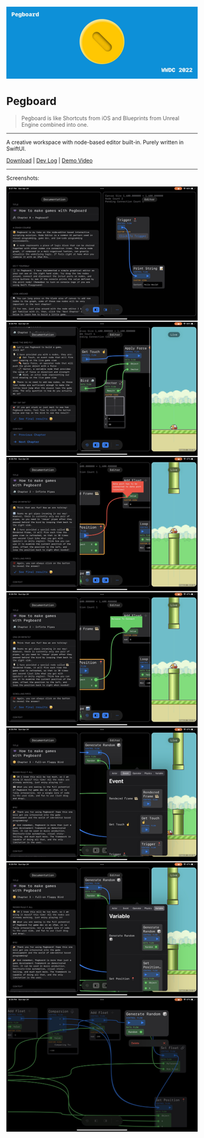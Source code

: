 ![](GitHub/banner.jpg)

# Pegboard

> Pegboard is like Shortcuts from iOS and Blueprints from Unreal Engine combined into one.

---

A creative workspace with node-based editor built-in. Purely written in SwiftUI.

[Download](Playgrounds/Pegboard.swiftpm.zip) | [Dev Log](https://twitter.com/JustZht/status/1516384029636849665) | [Demo Video](https://youtu.be/B6D3y49WOEQ)

---

Screenshots:

![](GitHub/IMG_0881.jpeg)
![](GitHub/IMG_0882.jpeg)
![](GitHub/IMG_0884.jpeg)
![](GitHub/IMG_0885.jpeg)
![](GitHub/IMG_0887.jpeg)
![](GitHub/IMG_0888.jpeg)
![](GitHub/IMG_0889.jpeg)

